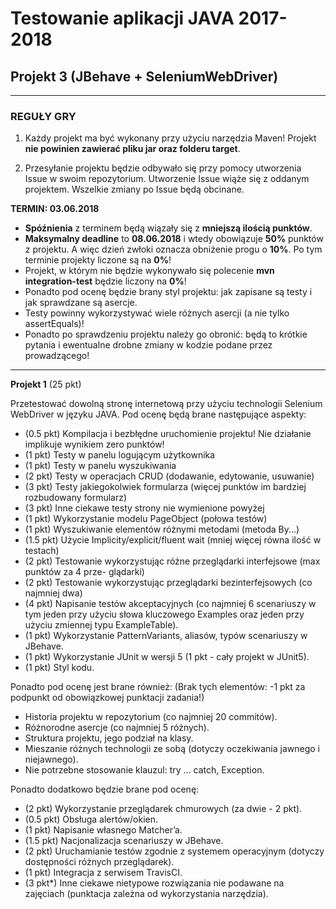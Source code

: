 # Testowanie aplikacji JAVA 2017-2018
## Projekt 3 (JBehave + SeleniumWebDriver) 


-----------------------
### REGUŁY GRY

1. Każdy projekt ma być wykonany przy użyciu narzędzia Maven! Projekt **nie powinien zawierać pliku jar oraz folderu
target**.

2. Przesyłanie projektu będzie odbywało się przy pomocy utworzenia Issue w swoim repozytorium. Utworzenie Issue wiąże się z oddanym projektem. Wszelkie zmiany po Issue będą obcinane.

**TERMIN: 03.06.2018**

- **Spóźnienia** z terminem będą wiązały się z **mniejszą ilością punktów**.
- **Maksymalny deadline** to **08.06.2018** i wtedy obowiązuje **50%** punktów z projektu. A więc dzień zwłoki oznacza obniżenie progu o **10%**. Po tym terminie projekty liczone są na **0%**!
- Projekt, w którym nie będzie wykonywało się polecenie **mvn integration-test** będzie liczony na **0%**!
- Ponadto pod ocenę będzie brany styl projektu: jak zapisane są testy i jak sprawdzane są asercje.
- Testy powinny wykorzystywać wiele różnych asercji (a nie tylko assertEquals)!
- Ponadto po sprawdzeniu projektu należy go obronić: będą to krótkie pytania i ewentualne drobne
zmiany w kodzie podane przez prowadzącego!

-----------------------

**Projekt 1** (25 pkt)

Przetestować dowolną stronę internetową przy użyciu technologii Selenium WebDriver w języku JAVA.
Pod ocenę będą brane następujące aspekty:

- (0.5 pkt) Kompilacja i bezbłędne uruchomienie projektu! Nie działanie implikuje wynikiem zero punktów!
- (1 pkt) Testy w panelu logującym użytkownika
- (1 pkt) Testy w panelu wyszukiwania
- (2 pkt) Testy w operacjach CRUD (dodawanie, edytowanie, usuwanie)
- (3 pkt) Testy jakiegokolwiek formularza (więcej punktów im bardziej rozbudowany formularz)
- (3 pkt) Inne ciekawe testy strony nie wymienione powyżej
- (1 pkt) Wykorzystanie modelu PageObject (połowa testów)
- (1 pkt) Wyszukiwanie elementów różnymi metodami (metoda By...)
- (1.5 pkt) Użycie Implicity/explicit/fluent wait (mniej więcej równa ilość w testach)
- (2 pkt) Testowanie wykorzystując różne przeglądarki interfejsowe (max punktów za 4 prze-
glądarki)
- (2 pkt) Testowanie wykorzystując przeglądarki bezinterfejsowych (co najmniej dwa)
- (4 pkt) Napisanie testów akceptacyjnych (co najmniej 6 scenariuszy w tym jeden przy użyciu słowa kluczowego Examples oraz jeden przy użyciu zmiennej typu ExampleTable).
- (1 pkt) Wykorzystanie PatternVariants, aliasów, typów scenariuszy w JBehave.
- (1 pkt) Wykorzystanie JUnit w wersji 5 (1 pkt - cały projekt w JUnit5).
- (1 pkt) Styl kodu.

Ponadto pod ocenę jest brane również: (Brak tych elementów: -1 pkt za podpunkt od obowiązkowej
punktacji zadania!)
- Historia projektu w repozytorium (co najmniej 20 commitów).
- Różnorodne asercje (co najmniej 5 różnych).
- Struktura projektu, jego podział na klasy.
- Mieszanie różnych technologii ze sobą (dotyczy oczekiwania jawnego i niejawnego).
- Nie potrzebne stosowanie klauzul: try ... catch, Exception.

Ponadto dodatkowo będzie brane pod ocenę:
- (2 pkt) Wykorzystanie przeglądarek chmurowych (za dwie - 2 pkt).
- (0.5 pkt) Obsługa alertów/okien.
- (1 pkt) Napisanie własnego Matcher’a.
- (1.5 pkt) Nacjonalizacja scenariuszy w JBehave.
- (2 pkt) Uruchamianie testów zgodnie z systemem operacyjnym (dotyczy dostępności różnych przeglądarek).
- (1 pkt) Integracja z serwisem TravisCI.
- (3 pkt*) Inne ciekawe nietypowe rozwiązania nie podawane na zajęciach (punktacja zależna
od wykorzystania narzędzia).
